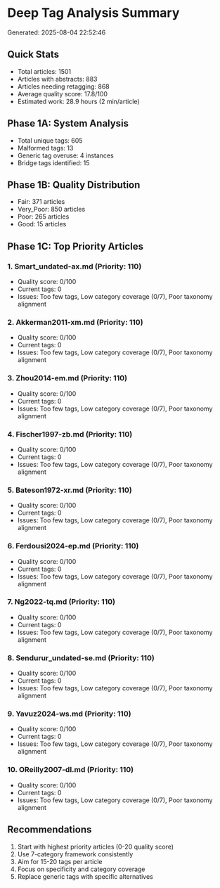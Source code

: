# Deep Tag Analysis Summary
Generated: 2025-08-04 22:52:46

## Quick Stats
- Total articles: 1501
- Articles with abstracts: 883
- Articles needing retagging: 868
- Average quality score: 17.8/100
- Estimated work: 28.9 hours (2 min/article)

## Phase 1A: System Analysis
- Total unique tags: 605
- Malformed tags: 13
- Generic tag overuse: 4 instances
- Bridge tags identified: 15

## Phase 1B: Quality Distribution
- Fair: 371 articles
- Very_Poor: 850 articles
- Poor: 265 articles
- Good: 15 articles

## Phase 1C: Top Priority Articles

### 1. Smart_undated-ax.md (Priority: 110)
- Quality score: 0/100
- Current tags: 0
- Issues: Too few tags, Low category coverage (0/7), Poor taxonomy alignment

### 2. Akkerman2011-xm.md (Priority: 110)
- Quality score: 0/100
- Current tags: 0
- Issues: Too few tags, Low category coverage (0/7), Poor taxonomy alignment

### 3. Zhou2014-em.md (Priority: 110)
- Quality score: 0/100
- Current tags: 0
- Issues: Too few tags, Low category coverage (0/7), Poor taxonomy alignment

### 4. Fischer1997-zb.md (Priority: 110)
- Quality score: 0/100
- Current tags: 0
- Issues: Too few tags, Low category coverage (0/7), Poor taxonomy alignment

### 5. Bateson1972-xr.md (Priority: 110)
- Quality score: 0/100
- Current tags: 0
- Issues: Too few tags, Low category coverage (0/7), Poor taxonomy alignment

### 6. Ferdousi2024-ep.md (Priority: 110)
- Quality score: 0/100
- Current tags: 0
- Issues: Too few tags, Low category coverage (0/7), Poor taxonomy alignment

### 7. Ng2022-tq.md (Priority: 110)
- Quality score: 0/100
- Current tags: 0
- Issues: Too few tags, Low category coverage (0/7), Poor taxonomy alignment

### 8. Sendurur_undated-se.md (Priority: 110)
- Quality score: 0/100
- Current tags: 0
- Issues: Too few tags, Low category coverage (0/7), Poor taxonomy alignment

### 9. Yavuz2024-ws.md (Priority: 110)
- Quality score: 0/100
- Current tags: 0
- Issues: Too few tags, Low category coverage (0/7), Poor taxonomy alignment

### 10. OReilly2007-dl.md (Priority: 110)
- Quality score: 0/100
- Current tags: 0
- Issues: Too few tags, Low category coverage (0/7), Poor taxonomy alignment

## Recommendations
1. Start with highest priority articles (0-20 quality score)
2. Use 7-category framework consistently
3. Aim for 15-20 tags per article
4. Focus on specificity and category coverage
5. Replace generic tags with specific alternatives
